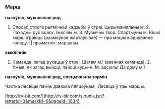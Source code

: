 ### Марш
**назоўнік, мужчынскі род**

1. Спосаб строга рытмічнай хадзьбы ў страі. Цырыманіяльны м. 2. Паходны рух войск. Імклівы м. 3. Музычны твор. Спартыўны м. Кішкі марш іграюць (размоўнае жартаўлівае) — пра моцнае адчуванне голаду. || прыметнік: маршавы.

**выклічнік**

1. Каманда, загад рухацца ў страі. Шагам м.! (ваенная каманда). 2. Ужыв. як загад выйсці, пайсці куды-н. М. адсюль! Да дому м.!

**назоўнік, мужчынскі род, спецыяльны тэрмін**

Частка лесвіцы паміж дзвюма пляцоўкамі. Лесвіца ў тры маршы.

<a rel="author">[http://rv-blr.com/](http://rv-blr.com/slounik.jsp?letterId=0&maskId=0&pageId=1634)</a>

